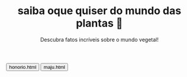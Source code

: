 <html lang="pt-BR">
<head>
  <meta charset="UTF-8">
  <meta name="viewport" content="width=device-width, initial-scale=1.0">
  <title>Curiosidades de Plantas</title>
  <link rel="stylesheet" href="styles.css">
</head>
<body>
  <header>
    <h1> saiba oque quiser do mundo das plantas 🌱</h1>
    <p>Descubra fatos incríveis sobre o mundo vegetal!</p>
  </header> 



  
<!DOCTYPE html>
<html lang="pt-br">
<head>
  <meta charset="UTF-8">
  <title>Botões com Redirecionamento</title>
</head>
<body>

  <button onclick="honorio.html()">honorio.html</button>
  <button onclick="maju.html()">maju.html</button>

  <script>
    function honorio.html() {
      window.open("honorio.html");
    }

    function maju.html() {
      window.open("maju.html");
    }
  </script>

</body>
</html>





    










  











  
</html>
  
